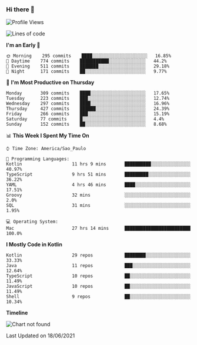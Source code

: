 ### Hi there 👋

<!--
**fernandonogueira/fernandonogueira** is a ✨ _special_ ✨ repository because its `README.md` (this file) appears on your GitHub profile.

Here are some ideas to get you started:

- 🔭 I’m currently working on ...
- 🌱 I’m currently learning ...
- 👯 I’m looking to collaborate on ...
- 🤔 I’m looking for help with ...
- 💬 Ask me about ...
- 📫 How to reach me: ...
- 😄 Pronouns: ...
- ⚡ Fun fact: ...
-->

<!--START_SECTION:waka-->
![Profile Views](http://img.shields.io/badge/Profile%20Views-0-blue)

![Lines of code](https://img.shields.io/badge/From%20Hello%20World%20I%27ve%20Written-571006%20lines%20of%20code-blue)

**I'm an Early 🐤** 

```text
🌞 Morning    295 commits    ████░░░░░░░░░░░░░░░░░░░░░   16.85% 
🌆 Daytime    774 commits    ███████████░░░░░░░░░░░░░░   44.2% 
🌃 Evening    511 commits    ███████░░░░░░░░░░░░░░░░░░   29.18% 
🌙 Night      171 commits    ██░░░░░░░░░░░░░░░░░░░░░░░   9.77%

```
📅 **I'm Most Productive on Thursday** 

```text
Monday       309 commits    ████░░░░░░░░░░░░░░░░░░░░░   17.65% 
Tuesday      223 commits    ███░░░░░░░░░░░░░░░░░░░░░░   12.74% 
Wednesday    297 commits    ████░░░░░░░░░░░░░░░░░░░░░   16.96% 
Thursday     427 commits    ██████░░░░░░░░░░░░░░░░░░░   24.39% 
Friday       266 commits    ███░░░░░░░░░░░░░░░░░░░░░░   15.19% 
Saturday     77 commits     █░░░░░░░░░░░░░░░░░░░░░░░░   4.4% 
Sunday       152 commits    ██░░░░░░░░░░░░░░░░░░░░░░░   8.68%

```


📊 **This Week I Spent My Time On** 

```text
⌚︎ Time Zone: America/Sao_Paulo

💬 Programming Languages: 
Kotlin                   11 hrs 9 mins       ██████████░░░░░░░░░░░░░░░   40.97% 
TypeScript               9 hrs 51 mins       █████████░░░░░░░░░░░░░░░░   36.22% 
YAML                     4 hrs 46 mins       ████░░░░░░░░░░░░░░░░░░░░░   17.51% 
Groovy                   32 mins             ░░░░░░░░░░░░░░░░░░░░░░░░░   2.0% 
SQL                      31 mins             ░░░░░░░░░░░░░░░░░░░░░░░░░   1.95%

💻 Operating System: 
Mac                      27 hrs 14 mins      █████████████████████████   100.0%

```

**I Mostly Code in Kotlin** 

```text
Kotlin                   29 repos            ████████░░░░░░░░░░░░░░░░░   33.33% 
Java                     11 repos            ███░░░░░░░░░░░░░░░░░░░░░░   12.64% 
TypeScript               10 repos            ██░░░░░░░░░░░░░░░░░░░░░░░   11.49% 
JavaScript               10 repos            ██░░░░░░░░░░░░░░░░░░░░░░░   11.49% 
Shell                    9 repos             ██░░░░░░░░░░░░░░░░░░░░░░░   10.34%

```


**Timeline**

![Chart not found](https://raw.githubusercontent.com/fernandonogueira/fernandonogueira/master/charts/bar_graph.png) 


 Last Updated on 18/06/2021
<!--END_SECTION:waka-->
